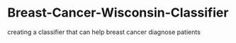 # Breast-Cancer-Wisconsin-Classifier
creating a classifier that can help breast cancer diagnose patients

